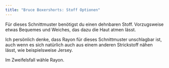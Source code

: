 ```yaml
---
title: "Bruce Boxershorts: Stoff Optionen"
---
```


Für dieses Schnittmuster benötigst du einen dehnbaren Stoff. Vorzugsweise etwas Bequemes und Weiches, das dazu die Haut atmen lässt.

Ich persönlich denke, dass Rayon für dieses Schnittmuster unschlagbar ist, auch wenn es sich natürlich auch aus einem anderen Strickstoff nähen lässt, wie beispielsweise Jersey.

Im Zweifelsfall wähle Rayon.
